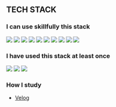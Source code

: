 

## TECH STACK

### I can use skillfully this stack

<img src="https://img.shields.io/badge/JAVASCRIPT-F7DF1E?style=for-the-badge&logo=JavaScript&logoColor=white"/> <img src="https://img.shields.io/badge/REACT-61DAFB?style=for-the-badge&logo=React&logoColor=white"/> <img src="https://img.shields.io/badge/REDUX-764ABC?style=for-the-badge&logo=Redux&logoColor=white"/> <img src="https://img.shields.io/badge/STYLEDCOMPONENTS-DB7093?style=for-the-badge&logo=styled-components&logoColor=white"/> <img src="https://img.shields.io/badge/TAILWINDCSS-E34F26?style=for-the-badge&logo=Tailwind-css&logoColor=white"/> <img src="https://img.shields.io/badge/bootstrap-7952B3?style=for-the-badge&logo=bootstrap&logoColor=white"> <img src="https://img.shields.io/badge/HTML-4FC08D?style=for-the-badge&logo=html5&logoColor=white"> <img src="https://img.shields.io/badge/CSS-DD0031?style=for-the-badge&logo=CSS3&logoColor=white"> <img src="https://img.shields.io/badge/github-181717?style=for-the-badge&logo=github&logoColor=white"> <img src="https://img.shields.io/badge/git-F05032?style=for-the-badge&logo=git&logoColor=white">

### I have used this stack at least once

<img src="https://img.shields.io/badge/PYTHON-61DAFB?style=for-the-badge&logo=python&logoColor=white"/> <img src="https://img.shields.io/badge/C++-339933?style=for-the-badge&logo=C&logoColor=white"/> <img src="https://img.shields.io/badge/mongoDB-6DB33F?style=for-the-badge&logo=MongoDB&logoColor=white"/>

### How I study

- [Velog](https://velog.io/@shackstack)
